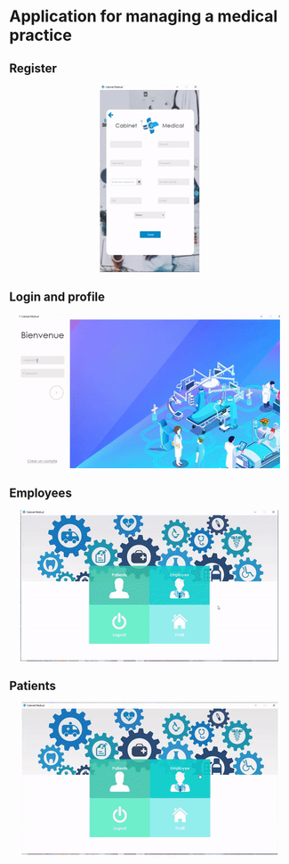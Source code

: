 # Application for managing a medical practice


## Register
<p align="center">
  <img  src="register.gif">
</p>

## Login and profile
<p align="center">
  <img  src="login.gif">
</p>

## Employees
<p align="center">
  <img  src="emp.gif">
</p>

## Patients
<p align="center">
  <img  src="patient.gif">
</p>

